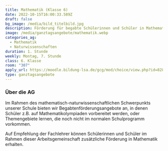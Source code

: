 ```yaml
---
title: Mathematik (Klasse 6)
date: 2022-10-15T16:00:33.589Z
draft: false
bg_image: /media/bild_titelbild.jpg
description: Förderung für begabte Schülerinnen und Schüler in Mathematik
image: /media/ganztagsangebote/mathematik.webp
categories_ag:
  - Mathematik
  - Naturwissenschaften
duration: 1. Stunde
weekly: Montag, 7. Stunde
class: 6. Klasse
room: "307"
apply_url: https://moodle.bildung-lsa.de/gcg/mod/choice/view.php?id=828
type: ganztagsangebote
---
```

### Über die AG

Im Rahmen des mathematisch-naturwissenschaftlichen Schwerpunkts unserer Schule bieten wir Begabtenförderungsangebote an, in denen Schüler z.B. auf Mathematikolympiaden vorbereitet werden, oder Themengebiete lernen, die noch nicht im normalen Schulprogramm vorkommen.

Auf Empfehlung der Fachlehrer können Schülerinnen und Schüler im Rahmen dieser Arbeitsgemeinschaft zusätzliche Förderung in Mathematik erhalten.